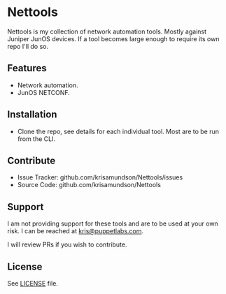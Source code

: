 Nettools
========

Nettools is my collection of network automation tools.  Mostly
against Juniper JunOS devices. If a tool becomes large enough
to require its own repo I'll do so.

Features
--------

- Network automation.
- JunOS NETCONF.

Installation
------------

- Clone the repo, see details for each individual tool. Most are
to be run from the CLI.

Contribute
----------

- Issue Tracker: github.com/krisamundson/Nettools/issues
- Source Code: github.com/krisamundson/Nettools

Support
-------

I am not providing support for these tools and are to be used at your
own risk. I can be reached at kris@puppetlabs.com.

I will review PRs if you wish to contribute.

License
-------

See [LICENSE](LICENSE) file.

